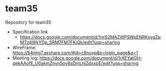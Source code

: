 # team35
Repository for team35
- Specification link
  - https://docs.google.com/document/d/1nrS2MAZWPSWsENRKsygZpMTz4WkYDp_SRM7FM7FKiQk/edit?usp=sharing
- WireFrame: 
  https://54nhg7.axshare.com/#id=c8nuyp&p=login_page&g=1
- Meeting log:
  https://docs.google.com/document/d/1rXEYatGH-qekAAofE_U0akmZnvn5oy6sDmLnlZdxxpE/edit?usp=sharing
